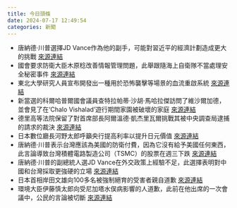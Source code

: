 ```yaml
---
title: 今日頭條
date: 2024-07-17 12:49:54
categories: 新聞            
---
```

- 唐納德·川普選擇JD Vance作為他的副手，可能對習近平的經濟計劃造成更大的挑戰 [來源連結](https://asiatimes.com/2024/07/trumps-jd-vance-problem-is-now-chinas-too/)
- 國會要求防衛大臣木原稔改善情報管理問題，此舉跟隨海上自衛隊不當處理安全秘密事件 [來源連結](https://www.japantimes.co.jp/news/2024/07/17/japan/msdf-info-handling/)
- 東北大學研究人員宣布開發出一種用於恐怖襲擊等場景的血流重啟系統 [來源連結](https://www.japantimes.co.jp/news/2024/07/17/japan/science-health/blood-flow-restart/)
- 新當選的科爾哈普爾國會議員查特拉帕蒂·沙胡·馬哈拉傑訪問了維沙爾加德，並會見了在‘Chalo Vishalad’遊行期間家園被破壞的家庭 [來源連結](https://www.thehindu.com/news/national/maharashtra/kolhapur-mp-shahu-maharaj-visit-vishalgad-blames-government-for-the-violence/article68411040.ece)
- 德里高等法院保留了對首席部長阿爾溫德·凱杰里瓦爾挑戰其被中央調查局逮捕的請求的裁決 [來源連結](https://www.thehindu.com/news/cities/Delhi/high-court-reserves-order-on-kejriwals-pleas-seeking-interim-bail-challenging-arrest-by-cbi/article68414036.ece)
- 日本數位廳長河野太郎呼籲央行提高利率以提升日元價值 [來源連結](https://www.japantimes.co.jp/business/2024/07/17/taro-kono-interview/)
- 唐納德·川普表示台灣應該為美國的防衛付費，因為它沒有給予美國任何東西，此言論導致台灣積體電路製造公司（TSMC）的股票在週三下跌 [來源連結](https://www.japantimes.co.jp/news/2024/07/17/world/politics/trump-taiwan-defense-tsmc/)
- 唐納德·川普的副總統人選JD Vance在外交政策上經驗不足，此選擇表明對中國和台灣採取更強硬的立場 [來源連結](https://www.japantimes.co.jp/news/2024/07/17/world/politics/jd-vance-foreign-policy-focus/)
- 日本首相岸田文雄向100多名被強制絕育的受害者親自道歉 [來源連結](https://www.japantimes.co.jp/news/2024/07/17/japan/society/kishida-eugenics-victims/)
- 環境大臣伊藤慎太郎向受尼加塔水俣病影響的人道歉，此前在他出席的一次會議中，公民的言論被切斷 [來源連結](https://www.japantimes.co.jp/news/2024/07/17/japan/society/niigata-minamata-disease-sufferers/)



